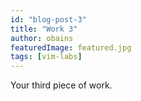 ```yaml
---
id: "blog-post-3"
title: "Work 3"
author: obains
featuredImage: featured.jpg
tags: [vim-labs]
---
```


Your third piece of work.